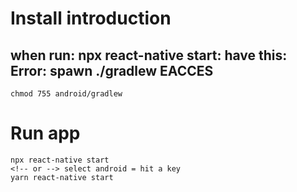 # Install introduction

## when run: npx react-native start:  have this: Error: spawn ./gradlew EACCES
```agsl
chmod 755 android/gradlew
```

# Run app

```
npx react-native start
<!-- or --> select android = hit a key
yarn react-native start
```